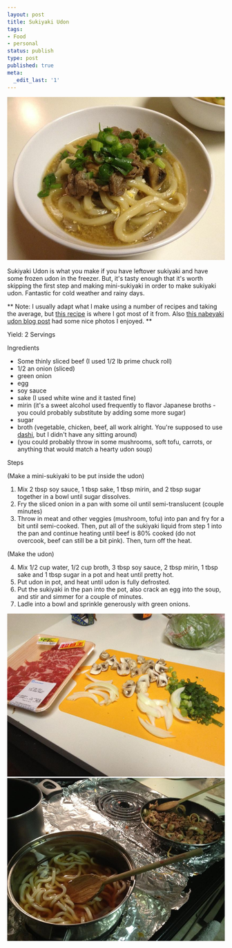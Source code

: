 ```yaml
---
layout: post
title: Sukiyaki Udon
tags:
- Food
- personal
status: publish
type: post
published: true
meta:
  _edit_last: '1'
---
```


![Sukiyaki Udon](/images/2013-01-20-udon/udon-3.jpg)

Sukiyaki Udon is what you make if you have leftover sukiyaki and have some frozen udon in the freezer. But, it's tasty enough that it's worth skipping the first step and making mini-sukiyaki in order to make sukiyaki udon. Fantastic for cold weather and rainy days.

** Note: I usually adapt what I make using a number of recipes and taking the average, but [this recipe](http://www.japanfoodaddict.com/noodles/sukiyaki-beef-udon/) is where I got most of it from. Also [this nabeyaki udon blog post](http://umamimart.com/2012/01/lazyass-cookin-nabeyaki-udon/) had some nice photos I enjoyed. **

Yield: 2 Servings

Ingredients

* Some thinly sliced beef (I used 1/2 lb prime chuck roll)
* 1/2 an onion (sliced)
* green onion
* egg
* soy sauce
* sake (I used white wine and it tasted fine)
* mirin (it's a sweet alcohol used frequently to flavor Japanese broths - you could probably substitute by adding some more sugar)
* sugar
* broth (vegetable, chicken, beef, all work alright. You're supposed to use [dashi](http://en.wikipedia.org/wiki/Dashi), but I didn't have any sitting around)
* (you could probably throw in some mushrooms, soft tofu,  carrots, or anything that would match a hearty udon soup)

Steps

(Make a mini-sukiyaki to be put inside the udon)

1. Mix 2 tbsp soy sauce, 1 tbsp sake, 1 tbsp mirin, and 2 tbsp sugar together in a bowl until sugar dissolves.
2. Fry the sliced onion in a pan with some oil until semi-translucent (couple minutes)
3. Throw in meat and other veggies (mushroom, tofu) into pan and fry for a bit until semi-cooked. Then, put all of the sukiyaki liquid from step 1 into the pan and continue heating until beef is 80% cooked (do not overcook, beef can still be a bit pink). Then, turn off the heat.

(Make the udon)

4. Mix 1/2 cup water, 1/2 cup broth, 3 tbsp soy sauce, 2 tbsp mirin, 1 tbsp sake and 1 tbsp sugar in a pot and heat until pretty hot.
5. Put udon in pot, and heat until udon is fully defrosted.
6. Put the sukiyaki in the pan into the pot, also crack an egg into the soup, and stir and simmer for a couple of minutes.
7. Ladle into a bowl and sprinkle generously with green onions.

![Sukiyaki Udon Ingredients](/images/2013-01-20-udon/udon-1.jpg)
![Sukiyaki Udon On the Stove](/images/2013-01-20-udon/udon-2.jpg)
